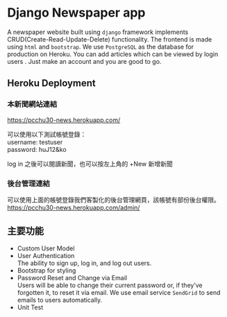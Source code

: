 # Django Newspaper app
A newspaper website built using `django` framework implements CRUD(Create-Read-Update-Delete) functionality. The frontend is made using `html` and `bootstrap`. We use `PostgreSQL` as the database for production on Heroku. You can add articles which can be viewed by login users . Just make an account and you are good to go.
## Heroku Deployment

### 本新聞網站連結  
https://pcchu30-news.herokuapp.com/

可以使用以下測試帳號登錄：    
username: testuser  
password: huJ12&ko

log in 之後可以閱讀新聞，也可以按左上角的 +New 新增新聞

### 後台管理連結    
可以使用上面的帳號登錄我們客製化的後台管理網頁，該帳號有部份後台權限。  
https://pcchu30-news.herokuapp.com/admin/

## 主要功能
* Custom User Model
* User Authentication  
  The ability to sign up, log in, and log out users.
* Bootstrap for styling
* Password Reset and Change via Email  
  Users will be able to change their current password or, if they’ve forgotten it, to reset it via email. We use email service `SendGrid` to send emails to users       automatically.
* Unit Test
